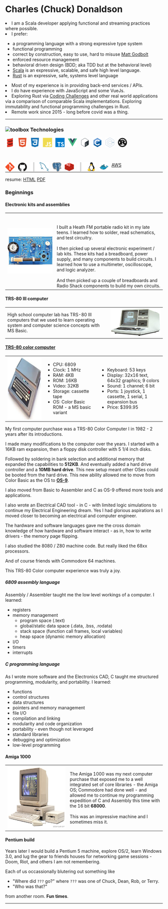 # Charles (Chuck) Donaldson

<li>I am a Scala developer applying functional and streaming practices where possible.
<li>I prefer:</li>
  <ul>
    <li>a programming language with a strong expressive type system</li>
    <li>functional programming</li>
    <li>correct by construction, easy to use, hard to misuse <a href="https://old.cpponsea.uk/2020/sessions/correct-by-construction-apis-that-are-easy-to-use-and-hard-to-misuse.html">Matt Godbolt</a></li>
    <li>enforced resource management</li>
    <li>behavioral driven design (BDD; aka TDD but at the behavioral level)</li>
    <li><a href="https://www.scala-lang.org/">Scala</a> is an expressive, scalable, and safe high level language.</li>
    <li><a href="https://www.rust-lang.org/">Rust</a> is an expressive, safe, systems level language</li>
  </ul>
</li>
<li>Most of my experience is in providing back-end services / APIs.</li>
<li>I do have experience with JavaScript and some VueJs.</li>
<li>Exploring Rust via <a href="https://codingchallenges.fyi/challenges/intro">Coding Challenges</a> and other real
  world applications via a comparison of comparable Scala implementations. Exploring immutability and functional programming challenges in Rust.</li>
<li>Remote work since 2015 - long before covid was a thing.</li>

---

<!-- https://github.com/DenverCoder1/custom-icon-badges -->
<!-- https://github.com/simple-icons/simple-icons/blob/develop/slugs.md -->
<!-- https://devicon.dev/   to search for icons -->
### <g-emoji class="g-emoji" alias="toolbox" fallback-src="https://github.githubassets.com/images/icons/emoji/unicode/1f9f0.png"><img class="emoji" alt="toolbox" height="20" width="20" src="https://github.githubassets.com/images/icons/emoji/unicode/1f9f0.png"></g-emoji> Technologies

<a href="https://www.scala-lang.org/"><img align="left" alt="Scala" width="30px" style="padding-right:10px;" src="./gh.devicons.devicon/scala-original.svg"/></a>
<a href="https://www.w3schools.com/html/default.asp"><img align="left" alt="HTML" width="30px" style="padding-right:10px;" src="./gh.devicons.devicon/html5-plain.svg" /></a>
<a href="https://www.w3schools.com/css/default.asp"><img align="left" alt="CSS" width="30px" style="padding-right:10px;" src="./gh.devicons.devicon/css3-plain.svg" /></a>
<a href="https://www.w3schools.com/js/default.asp"><img align="left" alt="JavaScript" width="30px" style="padding-right:10px;" src="./gh.devicons.devicon/javascript-plain.svg" /></a>
<a href="https://www.w3schools.com/typescript/index.php"><img align="left" alt="TypeScript" width="30px" style="padding-right:10px;" src="./gh.devicons.devicon/typescript-plain.svg" /></a>
<a href="https://vuejs.org/"><img align="left" alt="VueJs" width="30px" style="padding-right:10px;" src="./gh.devicons.devicon/vuejs-original.svg"/></a>
<!-- <a href="https://react.dev/"><img align="left" alt="React" width="30px" style="padding-right:10px;" src="./gh.devicons.devicon/react/react-original.svg" /></a> -->
<a href="https://www.gnu.org/software/bash/manual/bash.html"><img align="left" alt="Bash" width="30px" style="padding-right:10px;" src="./gh.devicons.devicon/bash-original.svg" /></a>
<a href="https://www.gnu.org/software/gnu-c-manual/gnu-c-manual.html"><img align="left" alt="C" width="30px" style="padding-right:10px;" src="./gh.devicons.devicon/c-original.svg" /></a>
<a href="https://cplusplus.com/reference/"><img align="left" alt="C++" width="30px" style="padding-right:10px;" src="./gh.devicons.devicon/cplusplus-line.svg" /></a>
<a href="https://www.rust-lang.org/"><img alt="Rust" width="30px" style="padding-right:10px;" src="./gh.devicons.devicon/rust-original.svg" /></a>

<br/>

<a href="https://git-scm.com/docs"><img align="left" alt="Git" width="30px" style="padding-right:10px;" src="./gh.devicons.devicon/git-original.svg" /></a>
<a href="https://github.com/"><img align="left" alt="GitHub" width="30px" style="padding-right:10px;" src="./gh.devicons.devicon/github-original.svg" /></a>
<img align="left" alt="vbar" width="30px" style="padding-right:0px;" src="vbar.svg" />
<a href="https://www.mysql.com/"><img align="left" alt="MySQL" width="30px" style="padding-right:10px;" src="./gh.devicons.devicon/mysql-original.svg" /></a>
<a href="https://www.postgresql.org/"><img align="left" alt="PostgreSQL" width="30px" style="padding-right:10px;" src="./gh.devicons.devicon/postgresql-original.svg" /></a>
<a href="https://redis.io/"><img align="left" alt="Redis" width="30px" style="padding-right:10px;" src="./gh.devicons.devicon/redis-original.svg" /></a>
<img align="left" alt="vbar" width="30px" style="padding-right:0px;" src="vbar.svg" />
<a href="https://www.linux.org/"><img align="left" alt="Linux" width="30px" style="padding-right:10px;" src="./gh.devicons.devicon/linux-original.svg" /></a>
<a href="https://www.docker.com/"><img align="left" alt="docker" width="30px" style="padding-right:10px;" src="./gh.devicons.devicon/docker-original.svg" /></a>
<!--
<img align="left" alt="Amazon EC2" width="30px" style="padding-right:10px;" src="./gh.devicons.devicon/amazonec2/amazonec2-original.svg" />
<img align="left" alt="Amazon S3" width="30px" style="padding-right:10px;" src="./gh.devicons.devicon/amazons3/amazons3-original.svg" />
-->
<a href="https://aws.amazon.com/">AWS</a>

---

resume:
  [HTML](https://htmlpreview.github.io/?https://github.com/cjdonaldson/cjdonaldson/blob/main/Charles_Donaldson_Resume.html)
  [PDF](https://github.com/cjdonaldson/cjdonaldson/blob/main/Charles_Donaldson_Resume.pdf)

<h3>Beginnings</h3>

<h4>Electronic kits and assemblies</h4>
<table cellpadding="8" cellspacing="0" style="border: none; border-collapse: collapse;"> <!-- style will be gh stripped -->
    <tr style="border: none;"> <!-- style will be gh stripped -->
        <td style="border: none;"> <!-- style will be gh stripped -->
            <img src="images/heath-fm-radio-pcb.jpg" alt="Heath FM Radio Kit" width="750px" />
        </td>
        <td style="border: none;"> <!-- style will be gh stripped -->
            <br/><br/>I built a Heath FM portable radio kit in my late teens. I learned how to
            solder, read schematics, and test circuitry.
            <br/><br/>I then picked up several electronic experiment / lab kits. These kits had a
            breadboard, power supply, and many components to build circuits. I learned how
            to use a multimeter, oscilloscope, and logic analyzer.
            <br/><br/>And then picked up a couple of breadboards and Radio Shack components to build my own circuits.
        </td>
    </tr>
</table>

<h4>TRS-80 III computer</h4>
<table cellpadding="8" cellspacing="0" style="border: none; border-collapse: collapse;">
    <tr style="border: none;"> <!-- style will be gh stripped -->
        <td style="border: none;"> <!-- style will be gh stripped -->
            High school computer lab has TRS-80 III computers that we used to
            learn operating system and computer science concepts with MS
            Basic.
        </td>
        <td style="border: none;"> <!-- style will be gh stripped -->
            <img src="images/TRS80-III.jpg" alt="TRS III computer"/>
        </td>
    </tr>
</table>

<h4><a href="https://en.wikipedia.org/wiki/TRS-80_Color_Computer">TRS-80 color computer</a></h4>
<table cellpadding="8" cellspacing="0" style="border: none; border-collapse: collapse;"> <!-- style will be gh stripped -->
    <tr style="border: none;"> <!-- style will be gh stripped -->
        <td style="border: none;"> <!-- style will be gh stripped -->
            <img src="images/TRS80-color.jpg" alt="TRS-80 Color Computer" width="300px" height="200px" />
        </td>
        <td style="border: none;"> <!-- style will be gh stripped -->
            <ul>
                <li>CPU: 6809</li>
                <li>Clock: 1 MHz</li>
                <li>RAM: 4KB</li>
                <li>ROM: 16KB</li>
                <li>Video: 32KB</li>
                <li>Storage: cassette tape</li>
                <li>OS: Color Basic ROM - a MS basic variant</li>
            </ul>
        </td>
        <td style="border: none;"> <!-- style will be gh stripped -->
            <ul>
                <li>Keyboard: 53 keys</li>
                <li>Display: 32x16 text, 64x32 graphics; 9 colors</li>
                <li>Sound: 1 channel; 6 bit</li>
                <li>Ports: 1 joystick, 1 cassette, 1 serial, 1 expansion bus</li>
                <li>Price: $399.95</li>
            </ul>
        </td>
    </tr>
</table>

My first computer purchase was a TRS-80 Color Computer I in 1982 - 2 years after
its introductions.

I made many modifications to the computer over the years. I started with a 16KB
ram expansion, then a floppy disk controller with 5 1/4 inch disks.

Followed by soldering in bank selection and additional memory that expanded the
capabilities to <b>512KB</b>. And eventually added a hard drive controller and
a <b>10MB hard drive</b>. This new setup meant other OSes could be booted from
the hard drive. This new ability allowed me to move from Color Basic as the OS
to <b><a href="https://en.wikipedia.org/wiki/OS-9">OS-9</a></b>.

I also moved from Basic to Assembler and C as OS-9 offered more tools and
applications.

I also wrote an Electrical CAD tool - in C - with limited logic simulations to
continue my Electrical Engineering dream. Yes I had glorious aspirations as I
moved closer to becoming an electrical and computer engineer.

The hardware and software languages gave me the cross domain knowledge of how
hardware and software interact - as in, how to write drivers - the memory page
flipping.

I also studied the 8080 / Z80 machine code. But really liked the 68xx processors.

And of course friends with Commodore 64 machines.

This TRS-80 Color computer experience was truly a joy.

<h5>6809 assembly language</h5>
Assembly / Assembler taught me the low level workings of a computer. I learned:

- registers
- memory management
    - program space (.text)
    - global/static data space (.data, .bss, .rodata)
    - stack space (function call frames, local variables)
    - heap space (dynamic memory allocation)
- I/O
- timers
- interrupts

<h5>C programming language</h5>
As I wrote more software and the Electronics CAD, C taught me structured
programming, modularity, and portability. I learned:

- functions
- control structures
- data structures
- pointers and memory management
- file I/O
- compilation and linking
- modularity and code organization
- portability - even though not leveraged
- standard libraries
- debugging and optimization
- low-level programming


<h4>Amiga 1000</h4>
<table cellpadding="8" cellspacing="0" style="border: none; border-collapse: collapse;">
    <tr style="border: none;"> <!-- style will be gh stripped -->
        <td style="border: none;"> <!-- style will be gh stripped -->
            <img src="images/Amiga-1000.jpg" alt="Amiga 1000" width="1500px" height="200px" />
        </td>
        <td style="border: none;"> <!-- style will be gh stripped -->
            The Amiga 1000 was my next computer purchase that exposed me to a well integrated set of core libraries - the Amiga OS; Commodore had done well -
            and allowed me to continue my programming expedition of C and Assembly this time with the 16 bit <b>68000</b>.
            <br/><br/>This was an impressive machine and I sometimes miss it.
        </td>
    </tr>
</table>

<h4>Pentium build</h4>

Years later I would build a Pentium 5 machine, explore OS/2, learn Windows 3.0,
and lug the gear to friends houses for networking game sessions - Doom, Riot,
and others I am not remembering.

Each of us occassionally blutering out something like
- "Where did `???` go?" where `???` was one of Chuck, Dean, Rob, or Terry.
- "Who was that?"

from another room. **Fun times**.

---

<!-- 🔭 I’m currently working on an IoT agriculture simulator (ie: pull together my knowledge into a presentable set: -->
<!-- - Streaming environment sensor data - temperature, humidity, windy, solar load. -->
<!-- - Streaming tractor location and status - power train vitals, maintenance needs. -->
<!-- - UI to present graphically the streams of data -->
<!-- - Use podman/docker to deploy multiple sensor clusters, aggregator, kafka, and the UI -->
<!-- - Services to use http4s, cats, fs2, kafka -->
<!-- - UI to use minimal JavaScript libraries initially leading into React development -->

<!-- <div align="center"> -->
<!--   < !-- https://github.com/anuraghazra/github-readme-stats -- > -->
<!--   <a href="https://github.com/anuraghazra/github-readme-stats"> -->
<!--     <img src="https://github-readme-stats.vercel.app/api?username=cjdonaldson&count_private=true&show_icons=true" alt="Chuck's GitHub Stats"> -->
<!--   </a> -->
<!--   < !-- most used langs -- > -->
<!--   <a href="https://github.com/anuraghazra/github-readme-stats"> -->
<!--     <img src="https://github-readme-stats.vercel.app/api/top-langs/?username=cjdonaldson&layout=compact&langs_count=8" alt="Top Langs" height="195"> -->
<!--   </a> -->
<!-- </div> -->
  <!--
<div>
  <span>
    <! -- most used langs -- >
    <a href="https://github.com/anuraghazra/github-readme-stats"><img src="https://github-readme-stats.vercel.app/api/top-langs/?username=cjdonaldson&layout=compact" alt="Top Langs"></a>
  </span>
  <span>
    < !-- https://github.com/Ileriayo/markdown-badges -- > < !-- https://shields.io -- >
    < !-- https://github.com/DenverCoder1/custom-icon-badges -- >
    <p>
      <img src="https://img.shields.io/badge/scala-%23DC322F.svg?style=for-the-badge&logo=scala&logoColor=white" alt="Scala">
      <img src="https://img.shields.io/badge/c-%2300599C.svg?style=for-the-badge&logo=c&logoColor=white" alt="C">
      <img src="https://img.shields.io/badge/c++-%2300599C.svg?style=for-the-badge&logo=c%2B%2B&logoColor=white" alt="C++">
      < !--
      <img src="https://img.shields.io/badge/rust-%23000000.svg?style=for-the-badge&logo=rust&logoColor=white" alt="Rust">
      -- >
      <img src="https://img.shields.io/badge/shell_script-%23121011.svg?style=for-the-badge&logo=gnu-bash&logoColor=white" alt="Shell Script">
    </p>
    <p>
      <img src="https://img.shields.io/badge/html5-%23E34F26.svg?style=for-the-badge&logo=html5&logoColor=white" alt="HTML5">
      <img src="https://img.shields.io/badge/javascript-%23323330.svg?style=for-the-badge&logo=javascript&logoColor=%23F7DF1E" alt="JavaScript">
      < !--
      <img src="https://img.shields.io/badge/-jest-%23C21325?style=for-the-badge&logo=jest&logoColor=white" alt="Jest">
      <img src="https://img.shields.io/badge/react-%2320232a.svg?style=for-the-badge&logo=react&logoColor=%2361DAFB" alt="React">
      -- >
      <img src="https://img.shields.io/badge/typescript-%23007ACC.svg?style=for-the-badge&logo=typescript&logoColor=white" alt="TypeScript">
      <img src="https://img.shields.io/badge/vuejs-%2335495e.svg?style=for-the-badge&logo=vuedotjs&logoColor=%234FC08D" alt="Vue.js">
    </p>
    <p>
      <img src="https://img.shields.io/badge/mysql-%2300f.svg?style=for-the-badge&logo=mysql&logoColor=white" alt="MySQL">
      <img src="https://img.shields.io/badge/postgres-%23316192.svg?style=for-the-badge&logo=postgresql&logoColor=white" alt="Postgres">
      <img src="https://img.shields.io/badge/redis-%23DD0031.svg?style=for-the-badge&logo=redis&logoColor=white" alt="Redis">
    </p>
    <p>
      <img src="https://img.shields.io/badge/git-%23F05033.svg?style=for-the-badge&logo=git&logoColor=white" alt="Git">
      <img src="https://img.shields.io/badge/github-%23121011.svg?style=for-the-badge&logo=github&logoColor=white" alt="GitHub">
      <img src="https://img.shields.io/badge/docker-%230db7ed.svg?style=for-the-badge&logo=docker&logoColor=white" alt="Docker">
      < !--
      <img src="https://img.shields.io/badge/kubernetes-%23326ce5.svg?style=for-the-badge&logo=kubernetes&logoColor=white" alt="Kubernetes">
      -- >
      <img src="https://img.shields.io/badge/AWS-%23FF9900.svg?style=for-the-badge&logo=amazon-aws&logoColor=white" alt="AWS">
    </p>
    < !--
    <p>
      <img src="https://img.shields.io/badge/IntelliJIDEA-000000.svg?style=for-the-badge&logo=intellij-idea&logoColor=white" alt="IntelliJ IDEA">
      <img src="https://img.shields.io/badge/NeoVim-%2357A143.svg?&style=for-the-badge&logo=neovim&logoColor=white" alt="Neovim">
      <img src="https://img.shields.io/badge/Visual%20Studio%20Code-0078d7.svg?style=for-the-badge&logo=visual-studio-code&logoColor=white" alt="VS Code">
    </p>
    <p>
      <img src="https://img.shields.io/badge/jira-%230A0FFF.svg?style=for-the-badge&logo=jira&logoColor=white" alt="Jira">
      <img src="https://img.shields.io/badge/-RaspberryPi-C51A4A?style=for-the-badge&logo=Raspberry-Pi" alt="RaspberryPi">
      <img src="https://img.shields.io/badge/Trello-%23026AA7.svg?style=for-the-badge&logo=Trello&logoColor=white" alt="Trello">
      <img src="https://img.shields.io/badge/confluence-%23172BF4.svg?style=for-the-badge&logo=confluence&logoColor=white" alt="Confluence">
    </p>
    -- >
  </span>
</div>
-->

<!--
- 🔭 I’m currently working on ...
- 🌱 I’m currently learning ...
- 👯 I’m looking to collaborate on ...
- 🤔 I’m looking for help with ...
- 💬 Ask me about ...
- 📫 How to reach me: ...
- 😄 Pronouns: ...
- ⚡ Fun fact: ...
-->
